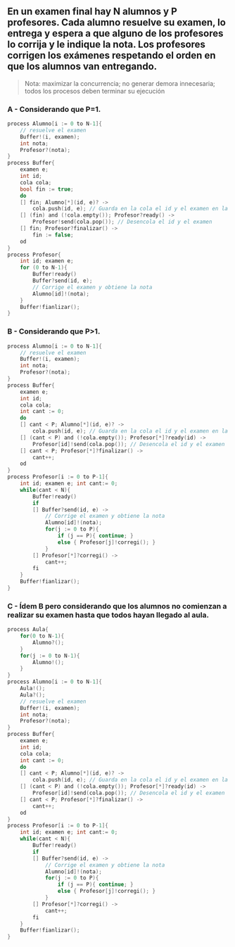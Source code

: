 ## En un examen final hay N alumnos y P profesores. Cada alumno resuelve su examen, lo entrega y espera a que alguno de los profesores lo corrija y le indique la nota. Los profesores corrigen los exámenes respetando el orden en que los alumnos van entregando.
> Nota: maximizar la concurrencia; no generar demora innecesaria; todos los procesos deben terminar su ejecución

### A - Considerando que P=1.
```c
process Alumno[i := 0 to N-1]{
    // resuelve el examen
    Buffer!(i, examen);
    int nota;
    Profesor?(nota);
}
process Buffer{
    examen e;
    int id;
    cola cola;
    bool fin := true;
    do
    [] fin; Alumno[*](id, e)? ->
        cola.push(id, e); // Guarda en la cola el id y el examen en la misma posicion
    [] (fin) and (!cola.empty()); Profesor?ready() ->
        Profesor!send(cola.pop()); // Desencola el id y el examen
    [] fin; Profesor?finalizar() ->
        fin := false;
    od
}
process Profesor{
    int id; examen e;
    for (0 to N-1){
        Buffer!ready()
        Buffer?send(id, e);
        // Corrige el examen y obtiene la nota
        Alumno[id]!(nota);
    }
    Buffer!fianlizar();
}
```

### B - Considerando que P>1.
```c
process Alumno[i := 0 to N-1]{
    // resuelve el examen
    Buffer!(i, examen);
    int nota;
    Profesor?(nota);
}
process Buffer{
    examen e;
    int id;
    cola cola;
    int cant := 0;
    do
    [] cant < P; Alumno[*](id, e)? ->
        cola.push(id, e); // Guarda en la cola el id y el examen en la misma posicion
    [] (cant < P) and (!cola.empty()); Profesor[*]?ready(id) ->
        Profesor[id]!send(cola.pop()); // Desencola el id y el examen
    [] cant < P; Profesor[*]?finalizar() ->
        cant++;
    od
}
process Profesor[i := 0 to P-1]{
    int id; examen e; int cant:= 0;
    while(cant < N){
        Buffer!ready()
        if
        [] Buffer?send(id, e) ->
            // Corrige el examen y obtiene la nota
            Alumno[id]!(nota);
            for(j := 0 to P){
                if (j == P){ continue; }
                else { Profesor[j]!corregi(); }
            }
        [] Profesor[*]?corregi() ->
            cant++;
        fi  
    }
    Buffer!fianlizar();
}
```

### C - Ídem B pero considerando que los alumnos no comienzan a realizar su examen hasta que todos hayan llegado al aula.
```c
process Aula{
    for(0 to N-1){
        Alumno?();
    }
    for(j := 0 to N-1){
        Alumno!();
    }
}
process Alumno[i := 0 to N-1]{
    Aula!();
    Aula?();
    // resuelve el examen
    Buffer!(i, examen);
    int nota;
    Profesor?(nota);
}
process Buffer{
    examen e;
    int id;
    cola cola;
    int cant := 0;
    do
    [] cant < P; Alumno[*](id, e)? ->
        cola.push(id, e); // Guarda en la cola el id y el examen en la misma posicion
    [] (cant < P) and (!cola.empty()); Profesor[*]?ready(id) ->
        Profesor[id]!send(cola.pop()); // Desencola el id y el examen
    [] cant < P; Profesor[*]?finalizar() ->
        cant++;
    od
}
process Profesor[i := 0 to P-1]{
    int id; examen e; int cant:= 0;
    while(cant < N){
        Buffer!ready()
        if
        [] Buffer?send(id, e) ->
            // Corrige el examen y obtiene la nota
            Alumno[id]!(nota);
            for(j := 0 to P){
                if (j == P){ continue; }
                else { Profesor[j]!corregi(); }
            }
        [] Profesor[*]?corregi() ->
            cant++;
        fi  
    }
    Buffer!fianlizar();
}
```